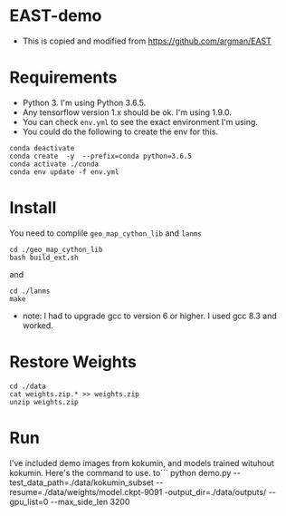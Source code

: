 # EAST-demo

- This is copied and modified from https://github.com/argman/EAST



# Requirements
- Python 3. I'm using Python 3.6.5. 
- Any tensorflow version  1.x should be ok. I'm using 1.9.0. 
- You can check `env.yml` to see the exact environment I'm using. 
- You could do the following to create the env for this. 
```
conda deactivate
conda create  -y  --prefix=conda python=3.6.5
conda activate ./conda
conda env update -f env.yml
```

# Install 
You need to complile `geo_map_cython_lib` and `lanms`
```
cd ./geo_map_cython_lib
bash build_ext.sh
```
and
```
cd ./lanms
make
```
- note: I had to upgrade gcc to version 6 or higher. I used gcc 8.3 and worked.

# Restore Weights
```
cd ./data
cat weights.zip.* >> weights.zip
unzip weights.zip
```

# Run
I've included demo images from kokumin, and models trained wituhout kokumin. Here's the command to use. 
to```
python demo.py --test_data_path=./data/kokumin_subset --resume=./data/weights/model.ckpt-9091 -output_dir=./data/outputs/  --gpu_list=0  --max_side_len 3200
```
